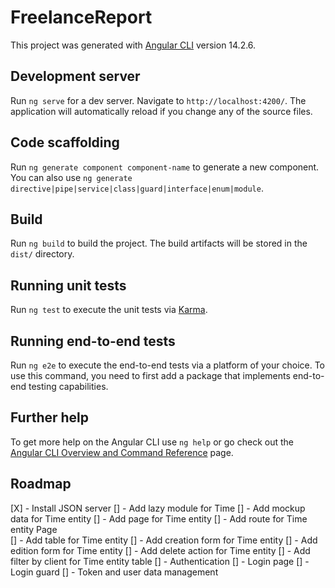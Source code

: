 # FreelanceReport

This project was generated with [Angular CLI](https://github.com/angular/angular-cli) version 14.2.6.

## Development server

Run `ng serve` for a dev server. Navigate to `http://localhost:4200/`. The application will automatically reload if you change any of the source files.

## Code scaffolding

Run `ng generate component component-name` to generate a new component. You can also use `ng generate directive|pipe|service|class|guard|interface|enum|module`.

## Build

Run `ng build` to build the project. The build artifacts will be stored in the `dist/` directory.

## Running unit tests

Run `ng test` to execute the unit tests via [Karma](https://karma-runner.github.io).

## Running end-to-end tests

Run `ng e2e` to execute the end-to-end tests via a platform of your choice. To use this command, you need to first add a package that implements end-to-end testing capabilities.

## Further help

To get more help on the Angular CLI use `ng help` or go check out the [Angular CLI Overview and Command Reference](https://angular.io/cli) page.



## Roadmap
[X] - Install JSON server
[] - Add lazy module for Time
    [] - Add mockup data for Time entity
    [] - Add page for Time entity
    [] - Add route for Time entity Page    
    [] - Add table for Time entity
    [] - Add creation form for Time entity
    [] - Add edition form for Time entity
    [] - Add delete action for Time entity
    [] - Add filter by client for Time entity table
[] - Authentication
    [] - Login page
    [] - Login guard
    [] - Token and user data management
